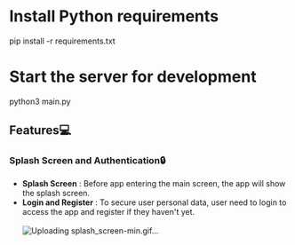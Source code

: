 # Install Python requirements 
pip install -r requirements.txt

# Start the server for development 
python3 main.py

## Features💻
### Splash Screen and Authentication🔒
- **Splash Screen** : Before app entering the main screen, the app will show the splash screen.
- **Login and Register** : To secure user personal data, user need to login to access the app and register if they haven't yet.<br /><br />
![Uploading splash_screen-min.gif…]()

